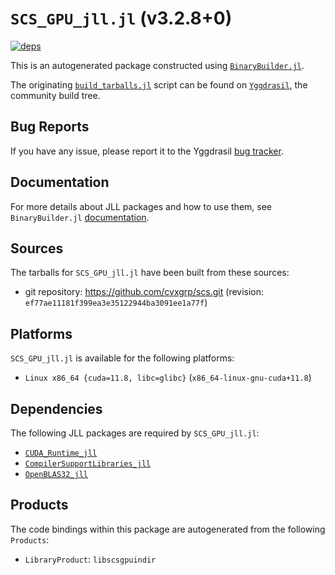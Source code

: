 # `SCS_GPU_jll.jl` (v3.2.8+0)

[![deps](https://juliahub.com/docs/SCS_GPU_jll/deps.svg)](https://juliahub.com/ui/Packages/General/SCS_GPU_jll/)

This is an autogenerated package constructed using [`BinaryBuilder.jl`](https://github.com/JuliaPackaging/BinaryBuilder.jl).

The originating [`build_tarballs.jl`](https://github.com/JuliaPackaging/Yggdrasil/blob/5631cc96c02285f4a4081717e35e06292d9a89bf/S/SCS_GPU/build_tarballs.jl) script can be found on [`Yggdrasil`](https://github.com/JuliaPackaging/Yggdrasil/), the community build tree.

## Bug Reports

If you have any issue, please report it to the Yggdrasil [bug tracker](https://github.com/JuliaPackaging/Yggdrasil/issues).

## Documentation

For more details about JLL packages and how to use them, see `BinaryBuilder.jl` [documentation](https://docs.binarybuilder.org/stable/jll/).

## Sources

The tarballs for `SCS_GPU_jll.jl` have been built from these sources:

* git repository: https://github.com/cvxgrp/scs.git (revision: `ef77ae11181f399ea3e35122944ba3091ee1a77f`)

## Platforms

`SCS_GPU_jll.jl` is available for the following platforms:

* `Linux x86_64 {cuda=11.8, libc=glibc}` (`x86_64-linux-gnu-cuda+11.8`)

## Dependencies

The following JLL packages are required by `SCS_GPU_jll.jl`:

* [`CUDA_Runtime_jll`](https://github.com/JuliaBinaryWrappers/CUDA_Runtime_jll.jl)
* [`CompilerSupportLibraries_jll`](https://github.com/JuliaBinaryWrappers/CompilerSupportLibraries_jll.jl)
* [`OpenBLAS32_jll`](https://github.com/JuliaBinaryWrappers/OpenBLAS32_jll.jl)

## Products

The code bindings within this package are autogenerated from the following `Products`:

* `LibraryProduct`: `libscsgpuindir`
